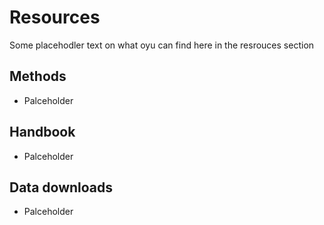 # Resources
Some placehodler text on what oyu can find here in the resrouces section

## Methods
- Palceholder 

## Handbook
- Palceholder 

## Data downloads
- Palceholder 
